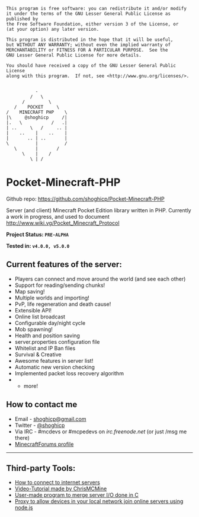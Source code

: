 	This program is free software: you can redistribute it and/or modify
	it under the terms of the GNU Lesser General Public License as published by
	the Free Software Foundation, either version 3 of the License, or
	(at your option) any later version.

	This program is distributed in the hope that it will be useful,
	but WITHOUT ANY WARRANTY; without even the implied warranty of
	MERCHANTABILITY or FITNESS FOR A PARTICULAR PURPOSE.  See the
	GNU Lesser General Public License for more details.

	You should have received a copy of the GNU Lesser General Public License
	along with this program.  If not, see <http://www.gnu.org/licenses/>.


			   -
			 /   \
		  /         \
	   /    POCKET     \
	/    MINECRAFT PHP    \
	|\     @shoghicp     /|
	|.   \           /   .|
	| ..     \   /     .. |
	|    ..    |    ..    |
	|       .. | ..       |
	\          |          /
	   \       |       /
		  \    |    /
			 \ | /		 
		 

Pocket-Minecraft-PHP
====================
Github repo: https://github.com/shoghicp/Pocket-Minecraft-PHP

Server (and client) Minecraft Pocket Edition library written in PHP.
Currently a work in progress, and used to document http://www.wiki.vg/Pocket_Minecraft_Protocol

**Project Status: `PRE-ALPHA`**

**Tested in: `v4.0.0, v5.0.0`**


Current features of the server:
-------------------------------
* Players can connect and move around the world (and see each other)
* Support for reading/sending chunks!
* Map saving!
* Multiple worlds and importing!
* PvP, life regeneration and death cause!
* Extensible API!
* Online list broadcast
* Configurable day/night cycle
* Mob spawning!
* Health and position saving
* server.properties configuration file
* Whitelist and IP Ban files
* Survival & Creative
* Awesome features in server list!
* Automatic new version checking
* Implemented packet loss recovery algorithm
* + more!


How to contact me
-----------------
* Email - <shoghicp@gmail.com>
* Twitter - [@shoghicp](https://twitter.com/shoghicp)
* Via IRC - #mcdevs or #mcpedevs on *irc.freenode.net* (or just /msg me there)
* [MinecraftForums profile](http://www.minecraftforum.net/user/1476633-shoghicp/)

	
---------------------------------------
	
	
Third-party Tools:
------------------
* [How to connect to internet servers](http://www.minecraftforum.net/topic/1256915-legit-minecraftpe-online-multiplayer/)
* [Video-Tutorial made by ChrisMCMine](http://www.youtube.com/watch?v=GC9MBVaHge0)
* [User-made program to merge server I/O done in C](https://github.com/filfat/MCPES_CPP_INPUT/)
* [Proxy to allow devices in your local network join online servers using node.js](https://github.com/brandon15811/Minecraft-PE-Proxy)